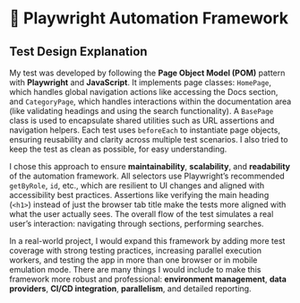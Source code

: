 # 🧪 Playwright Automation Framework

## Test Design Explanation

My test was developed by following the **Page Object Model (POM)** pattern with **Playwright** and **JavaScript**. It implements page classes: `HomePage`, which handles global navigation actions like accessing the Docs section, and `CategoryPage`, which handles interactions within the documentation area (like validating headings and using the search functionality). A `BasePage` class is used to encapsulate shared utilities such as URL assertions and navigation helpers. Each test uses `beforeEach` to instantiate page objects, ensuring reusability and clarity across multiple test scenarios. I also tried to keep the test as clean as possible, for easy understanding.

I chose this approach to ensure **maintainability**, **scalability**, and **readability** of the automation framework. All selectors use Playwright’s recommended `getByRole`, `id`, etc., which are resilient to UI changes and aligned with accessibility best practices. Assertions like verifying the main heading (`<h1>`) instead of just the browser tab title make the tests more aligned with what the user actually sees. The overall flow of the test simulates a real user’s interaction: navigating through sections, performing searches.

In a real-world project, I would expand this framework by adding more test coverage with strong testing practices, increasing parallel execution workers, and testing the app in more than one browser or in mobile emulation mode. There are many things I would include to make this framework more robust and professional: **environment management**, **data providers**, **CI/CD integration**, **parallelism**, and detailed reporting.
